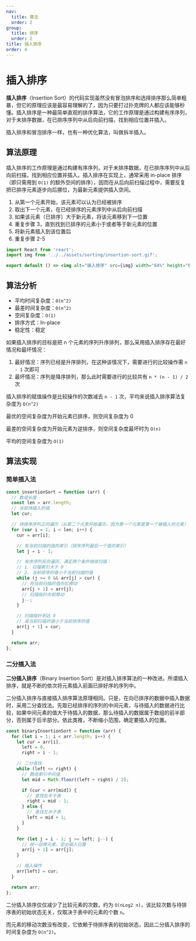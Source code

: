 ```yaml
---
nav:
  title: 算法
  order: 2
group:
  title: 排序
  order: 2
title: 插入排序
order: 4
---
```


# 插入排序

**插入排序**（Insertion Sort）的代码实现虽然没有冒泡排序和选择排序那么简单粗暴，但它的原理应该是最容易理解的了，因为只要打过扑克牌的人都应该能够秒懂。插入排序是一种最简单直观的排序算法，它的工作原理是通过构建有序序列，对于未排序数据，在已排序序列中从后向前扫描，找到相应位置并插入。

插入排序和冒泡排序一样，也有一种优化算法，叫做拆半插入。

## 算法原理

插入排序的工作原理是通过构建有序序列，对于未排序数据，在已排序序列中从后向前扫描，找到相应位置并插入。插入排序在实现上，通常采用 in-place 排序（即只需用到 `O(1)` 的额外空间的排序），因而在从后向前扫描过程中，需要反复把已排序元素逐步向后挪位，为最新元素提供插入空间。

1. 从第一个元素开始，该元素可以认为已经被排序
2. 取出下一个元素，在已经排序的元素序列中从后向前扫描
3. 如果该元素（已排序）大于新元素，将该元素移到下一位置
4. 重复步骤 3，直到找到已排序的元素小于或者等于新元素的位置
5. 将新元素插入到该位置后
6. 重复步骤 2-5

```jsx | inline
import React from 'react';
import img from '../../assets/sorting/insertion-sort.gif';

export default () => <img alt="插入排序" src={img} width="64%" height="64%" />;
```

## 算法分析

- 平均时间复杂度：`O(n^2)`
- 最差时间复杂度：`O(n^2)`
- 空间复杂度：`O(1)`
- 排序方式：In-place
- 稳定性：稳定

如果插入排序的目标是把 n 个元素的序列升序排列，那么采用插入排序存在最好情况和最坏情况：

1. 最好情况：序列已经是升序排列，在这种该情况下，需要进行的比较操作需 `n - 1` 次即可
2. 最坏情况：序列是降序排列，那么此时需要进行的比较共有 `n * (n - 1) / 2` 次

插入排序的赋值操作是比较操作的次数减去 `n - 1` 次，平均来说插入排序算法复杂度为 `O(n^2)`

最优的空间复杂度为开始元素已排序，则空间复杂度为 0

最差的空间复杂度为开始元素为逆排序，则空间复杂度最坏时为 `O(n)`

平均的空间复杂度为 `O(1)`

## 算法实现

### 简单插入法

```js
const insertionSort = function (arr) {
  // 数组长度
  const len = arr.length;
  // 当前待插入的值
  let cur;

  // 待排序序列正向遍历（从第二个元素开始遍历，因为第一个元素是第一个被插入的元素）
  for (var i = 1; i < len; i++) {
    cur = arr[i];

    // 有当前扫描的值的索引（排序序列最后一个值的索引）
    let j = i - 1;

    // 有序序列反向遍历，满足两个条件继续扫描：
    // 1. 扫描索引大于 0
    // 2. 当前排序的值小于当前扫描的值
    while (j >= 0 && arr[j] > cur) {
      // 将当前扫描的值向后挪动
      arr[j + 1] = arr[j];
      // 扫描指针向前移动
      j--;
    }

    // 扫描指针到达 0
    // 或当前扫描的值小于当前排序的值
    arr[j + 1] = cur;
  }

  return arr;
};
```

### 二分插入法

**二分插入排序**（Binary Insertion Sort）是对插入排序算法的一种改进。所谓插入排序，就是不断的依次将元素插入前面已排好序的序列中。

二分插入排序与直接插入排序算法原理相同。只是，在向已排序的数据中插入数据时，采用二分查找法。先取已经排序的序列的中间元素，与待插入的数据进行比较，如果中间元素的值大于待插入的数据，那么待插入的数据属于数组的前半部分，否则属于后半部分。依此类推，不断缩小范围，确定要插入的位置。

```js
const binaryInsertionSort = function (arr) {
  for (let i = 1; i < arr.length; i++) {
    let cur = arr[i],
      left = 0,
      right = i - 1;

    // 二分查找
    while (left <= right) {
      // 数组索引中间值
      let mid = Math.floor((left + right) / 2);

      if (cur < arr[mid]) {
        // 查找右半子表
        right = mid - 1;
      } else {
        // 查找左半子表
        left = mid + 1;
      }
    }

    for (let j = i - 1; j >= left; j--) {
      // 统一后移元素，空出插入位置
      arr[j + 1] = arr[j];
    }

    // 插入操作
    arr[left] = cur;
  }

  return arr;
};
```

二分插入排序仅仅减少了比较元素的次数，约为 `O(nLog2 n)`，该比较次数与待排序表的初始状态无关，仅取决于表中的元素的个数 `n`。

而元素的移动次数没有改变，它依赖于待排序表的初始状态，因此二分插入排序的时间复杂度为 `O(n^2)`。
